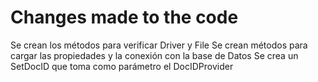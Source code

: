 # Changes made to the code


Se crean los métodos para verificar Driver y File
Se crean métodos para cargar las propiedades y la conexión con la base de Datos
Se crea un SetDocID que toma como parámetro el DocIDProvider
